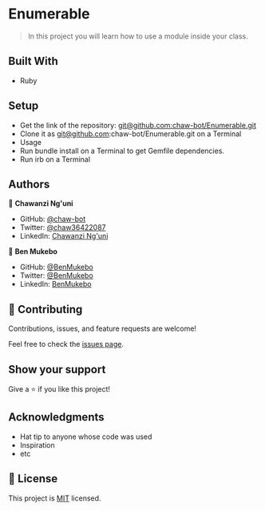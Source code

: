 # Enumerable

>In this project you will learn how to use a module inside your class.

## Built With
- Ruby
  
## Setup
- Get the link of the repository: [git@github.com:chaw-bot/Enumerable.git](https://github.com/chaw-bot/Enumerable)
- Clone it as git@github.com:chaw-bot/Enumerable.git on a Terminal
- Usage
- Run bundle install on a Terminal to get Gemfile dependencies.
- Run irb on a Terminal

## Authors

👤 **Chawanzi Ng'uni**

- GitHub: [@chaw-bot](https://github.com/chaw-bot)
- Twitter: [@chaw36422087](https://twitter.com/chaw36422087)
- LinkedIn: [Chawanzi Ng'uni](https://www.linkedin.com/in/chawanzi-ng-uni-449328212/)

👤 **Ben Mukebo**

- GitHub: [@BenMukebo](https://github.com/BenMukebo)
- Twitter: [@BenMukebo](https://twitter.com/BenMukebo)
- LinkedIn: [BenMukebo](https://www.linkedin.com/in/kasongo-mukebo-ben-591720205/)

## 🤝 Contributing

Contributions, issues, and feature requests are welcome!

Feel free to check the [issues page](https://github.com/chaw-bot/Enumerable/issues).

## Show your support

Give a ⭐️ if you like this project!

## Acknowledgments

- Hat tip to anyone whose code was used
- Inspiration
- etc

## 📝 License

This project is [MIT](./MIT.md) licensed.
